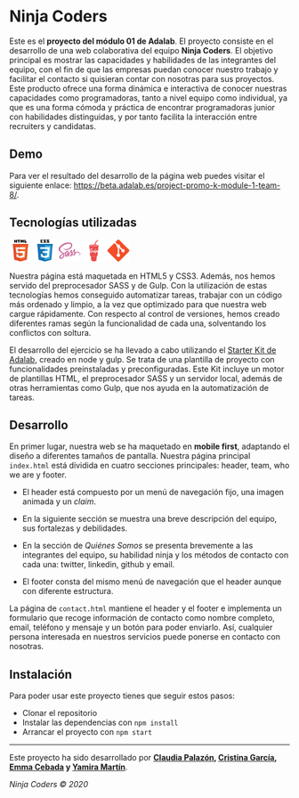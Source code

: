 # Ninja Coders

Este es el **proyecto del módulo 01 de Adalab**. El proyecto consiste en el desarrollo de una web colaborativa del equipo **Ninja Coders**. El objetivo principal es mostrar las capacidades y habilidades de las integrantes del equipo, con el fin de que las empresas puedan conocer nuestro trabajo y facilitar el contacto si quisieran contar con nosotras para sus proyectos. Este producto ofrece una forma dinámica e interactiva de conocer nuestras capacidades como programadoras, tanto a nivel equipo como individual, ya que es una forma cómoda y práctica de encontrar programadoras junior con habilidades distinguidas, y por tanto facilita la interacción entre recruiters y candidatas.

## Demo

Para ver el resultado del desarrollo de la página web puedes visitar el siguiente enlace: https://beta.adalab.es/project-promo-k-module-1-team-8/.

## Tecnologías utilizadas

<img src="https://raw.githubusercontent.com/devicons/devicon/master/icons/html5/html5-original-wordmark.svg" width=40px/> <img src="https://raw.githubusercontent.com/devicons/devicon/master/icons/css3/css3-original-wordmark.svg" width=40px/> <img src="https://raw.githubusercontent.com/devicons/devicon/master/icons/sass/sass-original.svg" width=40px/> <img src="https://raw.githubusercontent.com/devicons/devicon/master/icons/gulp/gulp-plain.svg" width=40px/> <img src="https://raw.githubusercontent.com/devicons/devicon/master/icons/git/git-original.svg" width=40px/>

Nuestra página está maquetada en HTML5 y CSS3. Además, nos hemos servido del preprocesador SASS y de Gulp. Con la utilización de estas tecnologías hemos conseguido automatizar tareas, trabajar con un código más ordenado y limpio, a la vez que optimizado para que nuestra web cargue rápidamente. Con respecto al control de versiones, hemos creado diferentes ramas según la funcionalidad de cada una, solventando los conflictos con soltura.

El desarrollo del ejercicio se ha llevado a cabo utilizando el [Starter Kit de Adalab](https://github.com/Adalab/adalab-web-starter-kit), creado en node y gulp. Se trata de una plantilla de proyecto con funcionalidades preinstaladas y preconfiguradas. Este Kit incluye un motor de plantillas HTML, el preprocesador SASS y un servidor local, además de otras herramientas como Gulp, que nos ayuda en la automatización de tareas.

## Desarrollo

En primer lugar, nuestra web se ha maquetado en **mobile first**, adaptando el diseño a diferentes tamaños de pantalla. Nuestra página principal `index.html` está dividida en cuatro secciones principales: header, team, who we are y footer.

- El header está compuesto por un menú de navegación fijo, una imagen animada y un _claim_.
- En la siguiente sección se muestra una breve descripción del equipo, sus fortalezas y debilidades.


- En la sección de _Quiénes Somos_ se presenta brevemente a las integrantes del equipo, su habilidad ninja y los métodos de contacto con cada una: twitter, linkedin, github y email.
- El footer consta del mismo menú de navegación que el header aunque con diferente estructura.


La página de `contact.html` mantiene el header y el footer e implementa un formulario que recoge información de contacto como nombre completo, email, teléfono y mensaje y un botón para poder enviarlo. Así, cualquier persona interesada en nuestros servicios puede ponerse en contacto con nosotras.


## Instalación

Para poder usar este proyecto tienes que seguir estos pasos:

- Clonar el repositorio
- Instalar las dependencias con `npm install`
- Arrancar el proyecto con `npm start`

---

Este proyecto ha sido desarrollado por **[Claudia Palazón](https://github.com/claudiapalazon), [Cristina García](https://github.com/crisgarm), [Emma Cebada](https://github.com/Emma-cebada) y [Yamira Martín](https://github.com/ymartinguzman)**.

_Ninja Coders © 2020_
